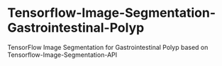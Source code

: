 # Tensorflow-Image-Segmentation-Gastrointestinal-Polyp
TensorFlow Image Segmentation for Gastrointestinal Polyp based on Tensorflow-Image-Segmentation-API
